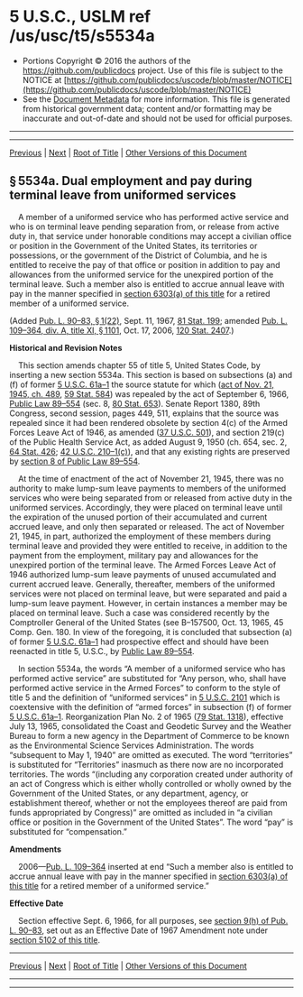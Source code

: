 ---
---

# 5 U.S.C., USLM ref /us/usc/t5/s5534a

* Portions Copyright © 2016 the authors of the https://github.com/publicdocs project.
  Use of this file is subject to the NOTICE at [https://github.com/publicdocs/uscode/blob/master/NOTICE](https://github.com/publicdocs/uscode/blob/master/NOTICE)
* See the [Document Metadata](././../../../../../../..//README.md) for more information.
  This file is generated from historical government data; content and/or formatting may be inaccurate and out-of-date and should not be used for official purposes.

----------
----------

[Previous](./../../../../../../..//us/usc/t5/ptIII/sptD/ch55/schIV/m__us_usc_t5_s5534.md) | [Next](./../../../../../../..//us/usc/t5/ptIII/sptD/ch55/schIV/m__us_usc_t5_s5535.md) | [Root of Title](./../../../../../../../) | [Other Versions of this Document](https://publicdocs.github.io/go/links?ns=uslm&ref=%2Fus%2Fusc%2Ft5%2Fs5534a)

## § 5534a. Dual employment and pay during terminal leave from uniformed services

    A member of a uniformed service who has performed active service and who is on terminal leave pending separation from, or release from active duty in, that service under honorable conditions may accept a civilian office or position in the Government of the United States, its territories or possessions, or the government of the District of Columbia, and he is entitled to receive the pay of that office or position in addition to pay and allowances from the uniformed service for the unexpired portion of the terminal leave. Such a member also is entitled to accrue annual leave with pay in the manner specified in [section 6303(a) of this title][/us/usc/t5/s6303/a] for a retired member of a uniformed service.

(Added [Pub. L. 90–83, § 1(22)][/us/pl/90/83/s1/22], Sept. 11, 1967, [81 Stat. 199][/us/stat/81/199]; amended [Pub. L. 109–364, div. A, title XI, § 1101][/us/pl/109/364/s1101], Oct. 17, 2006, [120 Stat. 2407][/us/stat/120/2407].)

 __Historical and Revision Notes__ 

    This section amends chapter 55 of title 5, United States Code, by inserting a new section 5534a. This section is based on subsections (a) and (f) of former [5 U.S.C. 61a–1][/us/usc/t5/s61a–1] the source statute for which ([act of Nov. 21, 1945, ch. 489][/us/act/1945-11-21/ch489], [59 Stat. 584][/us/stat/59/584]) was repealed by the act of September 6, 1966, [Public Law 89–554][/us/pl/89/554] (sec. 8, [80 Stat. 653][/us/stat/80/653]). Senate Report 1380, 89th Congress, second session, pages 449, 511, explains that the source was repealed since it had been rendered obsolete by section 4(c) of the Armed Forces Leave Act of 1946, as amended ([37 U.S.C. 501][/us/usc/t37/s501]), and section 219(c) of the Public Health Service Act, as added August 9, 1950 (ch. 654, sec. 2, [64 Stat. 426][/us/stat/64/426]; [42 U.S.C. 210–1(c)][/us/usc/t42/s210–1/c]), and that any existing rights are preserved by [section 8 of Public Law 89–554][/us/pl/89/554/s8].

    At the time of enactment of the act of November 21, 1945, there was no authority to make lump-sum leave payments to members of the uniformed services who were being separated from or released from active duty in the uniformed services. Accordingly, they were placed on terminal leave until the expiration of the unused portion of their accumulated and current accrued leave, and only then separated or released. The act of November 21, 1945, in part, authorized the employment of these members during terminal leave and provided they were entitled to receive, in addition to the payment from the employment, military pay and allowances for the unexpired portion of the terminal leave. The Armed Forces Leave Act of 1946 authorized lump-sum leave payments of unused accumulated and current accrued leave. Generally, thereafter, members of the uniformed services were not placed on terminal leave, but were separated and paid a lump-sum leave payment. However, in certain instances a member may be placed on terminal leave. Such a case was considered recently by the Comptroller General of the United States (see B–157500, Oct. 13, 1965, 45 Comp. Gen. 180. In view of the foregoing, it is concluded that subsection (a) of former [5 U.S.C. 61a–1][/us/usc/t5/s61a–1] had prospective effect and should have been reenacted in title 5, U.S.C., by [Public Law 89–554][/us/pl/89/554].

    In section 5534a, the words “A member of a uniformed service who has performed active service” are substituted for “Any person, who, shall have performed active service in the Armed Forces” to conform to the style of title 5 and the definition of “uniformed services” in [5 U.S.C. 2101][/us/usc/t5/s2101] which is coextensive with the definition of “armed forces” in subsection (f) of former [5 U.S.C. 61a–1][/us/usc/t5/s61a–1]. Reorganization Plan No. 2 of 1965 ([79 Stat. 1318][/us/stat/79/1318]), effective July 13, 1965, consolidated the Coast and Geodetic Survey and the Weather Bureau to form a new agency in the Department of Commerce to be known as the Environmental Science Services Administration. The words “subsequent to May 1, 1940” are omitted as executed. The word “territories” is substituted for “Territories” inasmuch as there now are no incorporated territories. The words “(including any corporation created under authority of an act of Congress which is either wholly controlled or wholly owned by the Government of the United States, or any department, agency, or establishment thereof, whether or not the employees thereof are paid from funds appropriated by Congress)” are omitted as included in “a civilian office or position in the Government of the United States”. The word “pay” is substituted for “compensation.”

 __Amendments__ 

    2006—[Pub. L. 109–364][/us/pl/109/364] inserted at end “Such a member also is entitled to accrue annual leave with pay in the manner specified in [section 6303(a) of this title][/us/usc/t5/s6303/a] for a retired member of a uniformed service.”

 __Effective Date__ 

    Section effective Sept. 6, 1966, for all purposes, see [section 9(h) of Pub. L. 90–83][/us/pl/90/83/s9/h], set out as an Effective Date of 1967 Amendment note under [section 5102 of this title][/us/usc/t5/s5102].

----------

[Previous](./../../../../../../..//us/usc/t5/ptIII/sptD/ch55/schIV/m__us_usc_t5_s5534.md) | [Next](./../../../../../../..//us/usc/t5/ptIII/sptD/ch55/schIV/m__us_usc_t5_s5535.md) | [Root of Title](./../../../../../../../) | [Other Versions of this Document](https://publicdocs.github.io/go/links?ns=uslm&ref=%2Fus%2Fusc%2Ft5%2Fs5534a)

----------
----------

[/us/usc/t5/s6303/a]: https://publicdocs.github.io/go/links?ns=uslm&ref=%2Fus%2Fusc%2Ft5%2Fs6303%2Fa
[/us/pl/90/83/s1/22]: https://publicdocs.github.io/go/links?ns=uslm&ref=%2Fus%2Fpl%2F90%2F83%2Fs1%2F22
[/us/stat/81/199]: https://publicdocs.github.io/go/links?ns=uslm&ref=%2Fus%2Fstat%2F81%2F199
[/us/pl/109/364/s1101]: https://publicdocs.github.io/go/links?ns=uslm&ref=%2Fus%2Fpl%2F109%2F364%2Fs1101
[/us/stat/120/2407]: https://publicdocs.github.io/go/links?ns=uslm&ref=%2Fus%2Fstat%2F120%2F2407
[/us/usc/t5/s61a–1]: https://publicdocs.github.io/go/links?ns=uslm&ref=%2Fus%2Fusc%2Ft5%2Fs61a%E2%80%931
[/us/act/1945-11-21/ch489]: https://publicdocs.github.io/go/links?ns=uslm&ref=%2Fus%2Fact%2F1945-11-21%2Fch489
[/us/stat/59/584]: https://publicdocs.github.io/go/links?ns=uslm&ref=%2Fus%2Fstat%2F59%2F584
[/us/pl/89/554]: https://publicdocs.github.io/go/links?ns=uslm&ref=%2Fus%2Fpl%2F89%2F554
[/us/stat/80/653]: https://publicdocs.github.io/go/links?ns=uslm&ref=%2Fus%2Fstat%2F80%2F653
[/us/usc/t37/s501]: https://publicdocs.github.io/go/links?ns=uslm&ref=%2Fus%2Fusc%2Ft37%2Fs501
[/us/stat/64/426]: https://publicdocs.github.io/go/links?ns=uslm&ref=%2Fus%2Fstat%2F64%2F426
[/us/usc/t42/s210–1/c]: https://publicdocs.github.io/go/links?ns=uslm&ref=%2Fus%2Fusc%2Ft42%2Fs210%E2%80%931%2Fc
[/us/pl/89/554/s8]: https://publicdocs.github.io/go/links?ns=uslm&ref=%2Fus%2Fpl%2F89%2F554%2Fs8
[/us/usc/t5/s61a–1]: https://publicdocs.github.io/go/links?ns=uslm&ref=%2Fus%2Fusc%2Ft5%2Fs61a%E2%80%931
[/us/pl/89/554]: https://publicdocs.github.io/go/links?ns=uslm&ref=%2Fus%2Fpl%2F89%2F554
[/us/usc/t5/s2101]: https://publicdocs.github.io/go/links?ns=uslm&ref=%2Fus%2Fusc%2Ft5%2Fs2101
[/us/usc/t5/s61a–1]: https://publicdocs.github.io/go/links?ns=uslm&ref=%2Fus%2Fusc%2Ft5%2Fs61a%E2%80%931
[/us/stat/79/1318]: https://publicdocs.github.io/go/links?ns=uslm&ref=%2Fus%2Fstat%2F79%2F1318
[/us/pl/109/364]: https://publicdocs.github.io/go/links?ns=uslm&ref=%2Fus%2Fpl%2F109%2F364
[/us/usc/t5/s6303/a]: https://publicdocs.github.io/go/links?ns=uslm&ref=%2Fus%2Fusc%2Ft5%2Fs6303%2Fa
[/us/pl/90/83/s9/h]: https://publicdocs.github.io/go/links?ns=uslm&ref=%2Fus%2Fpl%2F90%2F83%2Fs9%2Fh
[/us/usc/t5/s5102]: https://publicdocs.github.io/go/links?ns=uslm&ref=%2Fus%2Fusc%2Ft5%2Fs5102



